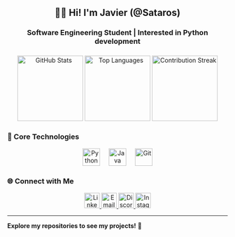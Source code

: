 <h2 align="center">👋🏻 Hi! I'm Javier (@Sataros)</h2>
<h3 align="center">Software Engineering Student | Interested in Python development</h3>

###

<div align="center">
  <img src="https://github-readme-stats.vercel.app/api?username=Sataros221&hide_title=false&show_icons=true&include_all_commits=true&count_private=true&theme=synthwave&hide_border=true" height="150" alt="GitHub Stats" />
  <img src="https://github-readme-stats.vercel.app/api/top-langs?username=Sataros221&layout=compact&card_width=300&langs_count=6&theme=synthwave&hide_border=true" height="150" alt="Top Languages" />
  <img src="https://streak-stats.demolab.com?user=Sataros221&theme=synthwave&hide_border=true&border_radius=5" height="150" alt="Contribution Streak" />
</div>

###

### 🔧 Core Technologies
<div align="center">
  <img src="https://cdn.jsdelivr.net/gh/devicons/devicon/icons/python/python-original.svg" height="40" alt="Python" />
  <img width="12" />
  <img src="https://cdn.jsdelivr.net/gh/devicons/devicon/icons/java/java-original.svg" height="40" alt="Java" />
  <img width="12" />
  <img src="https://cdn.jsdelivr.net/gh/devicons/devicon/icons/git/git-original.svg" height="40" alt="Git" />
</div>

###

### 🌐 Connect with Me
<div align="center">
  <a href="https://www.linkedin.com/in/javier-valdes-gonzalez-6905a4338/" target="_blank">
    <img src="https://img.shields.io/badge/LinkedIn-0077B5?logo=linkedin&logoColor=white&style=for-the-badge" height="35" alt="LinkedIn" />
  </a>
  <a href="mailto:javier.2212004@gmail.com" target="_blank">
    <img src="https://img.shields.io/badge/Gmail-D14836?logo=gmail&logoColor=white&style=for-the-badge" height="35" alt="Email" />
  </a>
  <a href="https://discordapp.com/users/sataros221" target="_blank">
    <img src="https://img.shields.io/badge/Discord-7289DA?logo=discord&logoColor=white&style=for-the-badge" height="35" alt="Discord" />
  </a>
  <a href="https://www.instagram.com/sataros221/" target="_blank">
    <img src="https://img.shields.io/badge/Instagram-E4405F?logo=instagram&logoColor=white&style=for-the-badge" height="35" alt="Instagram" />
  </a>
</div>

---

**Explore my repositories to see my projects!** 🚀
